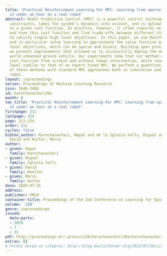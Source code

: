 ```yaml
---
title: 'Practical Reinforcement Learning For MPC: Learning from sparse objectives
  in under an hour on a real robot'
abstract: Model Predictive Control (MPC) is a powerful control technique that handles
  constraints, takes the system’s dynamics into account, and is optimal with respect
  to a given cost function. In practice, however, it often requires an expert to craft
  and tune this cost function and find trade-offs between different state penalties
  to satisfy simple high level objectives. In this paper, we use Reinforcement Learning
  and in particular value learning to approximate the value function given only high
  level objectives, which can be sparse and binary. Building upon previous works,
  we present improvements that allowed us to successfully deploy the method on a real
  world unmanned ground vehicle. Our experiments show that our method can learn the
  cost function from scratch and without human intervention, while reaching a performance
  level similar to that of an expert-tuned MPC. We perform a quantitative comparison
  of these methods with standard MPC approaches both in simulation and on the real
  robot.
layout: inproceedings
series: Proceedings of Machine Learning Research
issn: 2640-3498
id: karnchanachari20a
month: 0
tex_title: 'Practical Reinforcement Learning For MPC: Learning from sparse objectives
  in under an hour on a real robot'
firstpage: 211
lastpage: 224
page: 211-224
order: 211
cycles: false
bibtex_author: Karnchanachari, Napat and de la Iglesia Valls, Miguel and Hoeller,
  David and Hutter, Marco
author:
- given: Napat
  family: Karnchanachari
- given: Miguel
  family: Iglesia Valls
- given: David
  family: Hoeller
- given: Marco
  family: Hutter
date: 2020-07-31
address: 
publisher: PMLR
container-title: Proceedings of the 2nd Conference on Learning for Dynamics and Control
volume: '120'
genre: inproceedings
issued:
  date-parts:
  - 2020
  - 7
  - 31
pdf: http://proceedings.mlr.press/v120/karnchanachari20a/karnchanachari20a.pdf
extras: []
# Format based on citeproc: http://blog.martinfenner.org/2013/07/30/citeproc-yaml-for-bibliographies/
---
```

